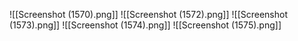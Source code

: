 ![[Screenshot (1570).png]]
![[Screenshot (1572).png]]
![[Screenshot (1573).png]]
![[Screenshot (1574).png]]
![[Screenshot (1575).png]]
